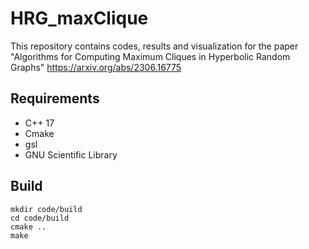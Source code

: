 # HRG_maxClique

This repository contains codes, results and visualization for the paper "Algorithms for Computing Maximum Cliques in Hyperbolic Random Graphs" https://arxiv.org/abs/2306.16775

## Requirements
* C++ 17
* Cmake
* gsl
* GNU Scientific Library

## Build
    mkdir code/build
    cd code/build
    cmake ..
    make

